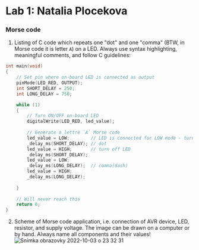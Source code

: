 # Lab 1: Natalia Plocekova

### Morse code

1. Listing of C code which repeats one "dot" and one "comma" (BTW, in Morse code it is letter `A`) on a LED. Always use syntax highlighting, meaningful comments, and follow C guidelines:

```c
int main(void)
{
    // Set pin where on-board LED is connected as output
    pinMode(LED_RED, OUTPUT);
    int SHORT_DELAY = 250;
    int LONG_DELAY = 750;

    while (1)
    {
        // Turn ON/OFF on-board LED
        digitalWrite(LED_RED, led_value);
        
        // Generate a lettre `A` Morse code
        led_value = LOW;        // LED is connected for LOW mode - turn on LED
        _delay_ms(SHORT_DELAY); // dot
        led_value = HIGH;       // turn off LED
        _delay_ms(SHORT_DELAY);
        led_value = LOW;
        _delay_ms(LONG_DELAY);  // comma(dash)
        led_value = HIGH;
        _delay_ms(LONG_DELAY);
           
    }
  
    // Will never reach this
    return 0;
}

```

2. Scheme of Morse code application, i.e. connection of AVR device, LED, resistor, and supply voltage. The image can be drawn on a computer or by hand. Always name all components and their values!
![Snímka obrazovky 2022-10-03 o 23 32 31](https://user-images.githubusercontent.com/99497162/193688125-9bbbae7d-d57f-4112-bcc3-1126db252720.png)
